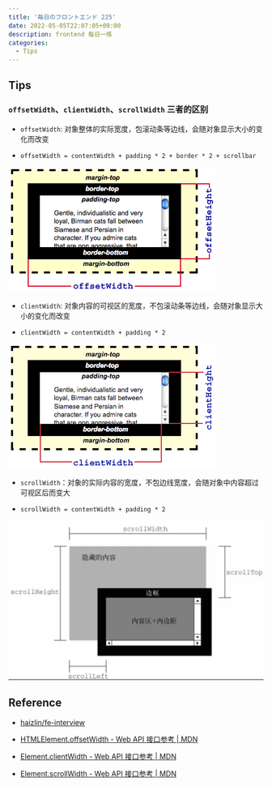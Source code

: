 ```yaml
---
title: '毎日のフロントエンド 225'
date: 2022-05-05T22:07:05+09:00
description: frontend 每日一练
categories:
  - Tips
---
```


## Tips

### `offsetWidth`、`clientWidth`、`scrollWidth` 三者的区别

- `offsetWidth`: 对象整体的实际宽度，包滚动条等边线，会随对象显示大小的变化而改变

- `offsetWidth = contentWidth + padding * 2 + border * 2 + scrollbar`

![offsetWidth](offsetWidth.png)

- `clientWidth`: 对象内容的可视区的宽度，不包滚动条等边线，会随对象显示大小的变化而改变

- `clientWidth = contentWidth + padding * 2`

![clientWidth](clientWidth.png)

- `scrollWidth`：对象的实际内容的宽度，不包边线宽度，会随对象中内容超过可视区后而变大

- `scrollWidth = contentWidth + padding * 2`

![scrollWidth](scrollWidth.png)

## Reference

- [haizlin/fe-interview](https://github.com/haizlin/fe-interview/blob/master/category/history.md)

- [HTMLElement.offsetWidth - Web API 接口参考 | MDN](https://developer.mozilla.org/zh-CN/docs/Web/API/HTMLElement/offsetWidth)

- [Element.clientWidth - Web API 接口参考 | MDN](https://developer.mozilla.org/zh-CN/docs/Web/API/Element/clientWidth)

- [Element.scrollWidth - Web API 接口参考 | MDN](https://developer.mozilla.org/zh-CN/docs/Web/API/element/scrollWidth)
